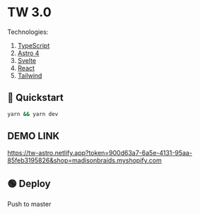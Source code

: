 # TW 3.0

Technologies:

1. [TypeScript](https://www.typescriptlang.org/)
1. [Astro 4](https://astro.build/)
1. [Svelte](https://svelte.dev/docs/introduction)
1. [React](https://react.dev/learn)
1. [Tailwind](https://tailwindcss.com/)

## 🏁 Quickstart

``` bash
yarn && yarn dev
```

## DEMO LINK

https://tw-astro.netlify.app?token=900d63a7-6a5e-4131-95aa-85feb3195826&shop=madisonbraids.myshopify.com

## 🟢 Deploy

Push to master
